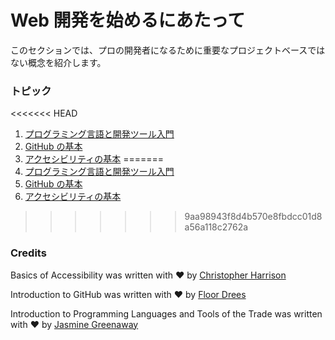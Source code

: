 # Web 開発を始めるにあたって

このセクションでは、プロの開発者になるために重要なプロジェクトベースではない概念を紹介します。

### トピック

<<<<<<< HEAD
1. [プログラミング言語と開発ツール入門](1-intro-to-programming-languages/README.md)
2. [GitHub の基本](2-github-basics/README.md)
3. [アクセシビリティの基本](3-accessibility/README.md)
=======
1. [プログラミング言語と開発ツール入門](../1-intro-to-programming-languages/translations/README.ja.md)
2. [GitHub の基本](../2-github-basics/translatiions/README.ja.md)
3. [アクセシビリティの基本](../3-accessibility/translations/README.ja.md)
>>>>>>> 9aa98943f8d4b570e8fbdcc01d8a56a118c2762a

### Credits

Basics of Accessibility was written with ♥️ by [Christopher Harrison](https://twitter.com/geektrainer)

Introduction to GitHub was written with ♥️ by [Floor Drees](https://twitter.com/floordrees)

Introduction to Programming Languages and Tools of the Trade was written with ♥️ by [Jasmine Greenaway](https://twitter.com/paladique)

